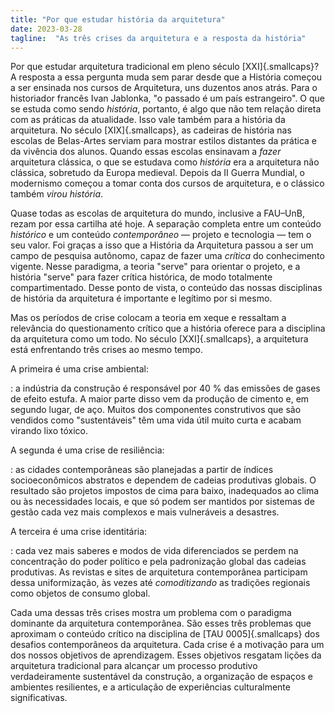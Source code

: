 ```yaml
---
title: "Por que estudar história da arquitetura"
date: 2023-03-28
tagline:  "As três crises da arquitetura e a resposta da história"
---
```


Por que estudar arquitetura tradicional em pleno século
[XXI]{.smallcaps}? A resposta a essa pergunta muda sem parar desde que a
História começou a ser ensinada nos cursos de Arquitetura, uns duzentos anos
atrás. Para o historiador francês Ivan Jablonka, "o passado é um país
estrangeiro". O que se estuda como sendo *história*, portanto, é algo
que não tem relação direta com as práticas da atualidade. Isso vale
também para a história da arquitetura. No século [XIX]{.smallcaps}, as
cadeiras de história nas escolas de Belas-Artes serviam para mostrar
estilos distantes da prática e da vivência dos alunos. Quando essas
escolas ensinavam a *fazer* arquitetura clássica, o que se estudava como
*história* era a arquitetura não clássica, sobretudo da Europa medieval.
Depois da II Guerra Mundial, o modernismo começou a tomar conta dos
cursos de arquitetura, e o clássico também *virou história*.

Quase todas as escolas de arquitetura do mundo, inclusive a
FAU–UnB, rezam por essa cartilha até hoje. A separação
completa entre um conteúdo *histórico* e um conteúdo *contemporâneo* —
projeto e tecnologia — tem o seu valor. Foi graças a isso que a
História da Arquitetura passou a ser um campo de pesquisa autônomo,
capaz de fazer uma *crítica* do conhecimento vigente. Nesse paradigma, a
teoria "serve" para orientar o projeto, e a história "serve" para fazer
crítica histórica, de modo totalmente compartimentado. Desse ponto de
vista, o conteúdo das nossas disciplinas de história da arquitetura é
importante e legítimo por si mesmo.

Mas os períodos de crise colocam a teoria em xeque e ressaltam a
relevância do questionamento crítico que a história oferece para a
disciplina da arquitetura como um todo. No século [XXI]{.smallcaps}, a
arquitetura está enfrentando três crises ao mesmo tempo.

A primeira é uma crise ambiental:

: a indústria da construção é responsável por 40 % das emissões de gases
  de efeito estufa. A maior parte disso vem da produção de cimento e, em
  segundo lugar, de aço. Muitos dos componentes construtivos que são
  vendidos como "sustentáveis" têm uma vida útil muito curta e acabam
  virando lixo tóxico.

A segunda é uma crise de resiliência:

: as cidades contemporâneas são planejadas a partir de índices
  socioeconômicos abstratos e dependem de cadeias produtivas globais.
  O resultado são projetos impostos de cima para baixo, inadequados ao
  clima ou às necessidades locais, e que só podem ser mantidos por
  sistemas de gestão cada vez mais complexos e mais vulneráveis a
  desastres.

A terceira é uma crise identitária:

: cada vez mais saberes e modos de vida diferenciados se perdem na
  concentração do poder político e pela padronização global das cadeias
  produtivas. As revistas e sites de arquitetura contemporânea
  participam dessa uniformização, às vezes até *comoditizando* as
  tradições regionais como objetos de consumo global.

Cada uma dessas três crises mostra um problema com o paradigma dominante
da arquitetura contemporânea. São esses três problemas que aproximam o
conteúdo crítico na disciplina de [TAU 0005]{.smallcaps} dos desafios
contemporâneos da arquitetura. Cada crise é a motivação para um dos
nossos objetivos de aprendizagem. Esses objetivos
resgatam lições da arquitetura tradicional para alcançar um processo
produtivo verdadeiramente sustentável da construção, a organização de
espaços e ambientes resilientes, e a articulação de experiências
culturalmente significativas.
